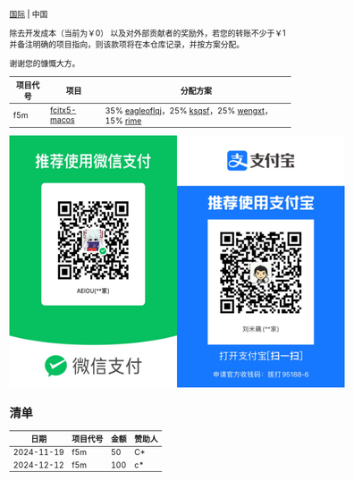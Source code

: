 [国际](README.md)
|
中国

除去开发成本（当前为￥0）
以及对外部贡献者的奖励外，若您的转账不少于￥1 并备注明确的项目指向，则该款项将在本仓库记录，并按方案分配。

谢谢您的慷慨大方。

项目代号|项目|分配方案
-|-|-
f5m|[fcitx5-macos](https://github.com/fcitx-contrib/fcitx5-macos)|35% [eagleoflqj](https://github.com/eagleoflqj)，25% [ksqsf](https://github.com/ksqsf)，25% [wengxt](https://github.com/wengxt)，15% [rime](https://github.com/rime)

<div style="display: flex">
<img src="assets/wechat.jpg" width="300px"/>
<img src="assets/alipay.jpg" width="300px" />
</div>

## 清单
日期|项目代号|金额|赞助人
-|-|-|-
2024-11-19|f5m|50|C*
2024-12-12|f5m|100|c*
